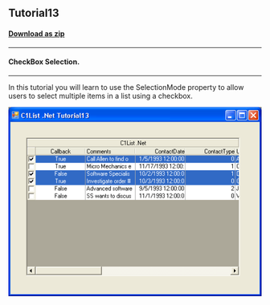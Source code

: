 ## Tutorial13
#### [Download as zip](https://grapecity.github.io/DownGit/#/home?url=https://github.com/GrapeCity/ComponentOne-WinForms-Samples/tree/master/NetFramework\List\CS\Tutorials\Tutorial13)
____
#### CheckBox Selection.
____
In this tutorial you will learn to use the SelectionMode property to allow users to select multiple items in a list using a checkbox.

![screenshot](screenshot.PNG)
